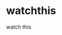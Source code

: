 watchthis
=========

watch this




































































